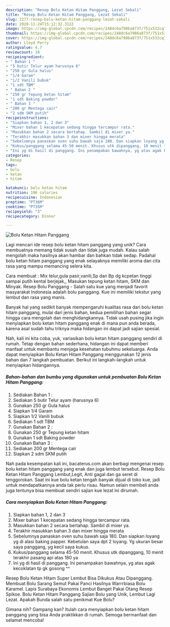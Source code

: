 ```yaml
---
description: "Resep Bolu Ketan Hitam Panggang, Lezat Sekali"
title: "Resep Bolu Ketan Hitam Panggang, Lezat Sekali"
slug: 2277-resep-bolu-ketan-hitam-panggang-lezat-sekali
date: 2020-11-24T15:12:32.312Z
image: https://img-global.cpcdn.com/recipes/248dc6a7986a873f/751x532cq70/bolu-ketan-hitam-panggang-foto-resep-utama.jpg
thumbnail: https://img-global.cpcdn.com/recipes/248dc6a7986a873f/751x532cq70/bolu-ketan-hitam-panggang-foto-resep-utama.jpg
cover: https://img-global.cpcdn.com/recipes/248dc6a7986a873f/751x532cq70/bolu-ketan-hitam-panggang-foto-resep-utama.jpg
author: Lloyd Perry
ratingvalue: 4.7
reviewcount: 10
recipeingredient:
- " Bahan 1 "
- "5 butir Telur ayam harusnya 6"
- "250 gr Gula halus"
- "1/4 Garam"
- "1/2 Vanili bubuk"
- "1 sdt TBM"
- " Bahan 2 "
- "250 gr Tepung ketan hitam"
- "1 sdt Baking powder"
- " Bahan 3 "
- "200 gr Mentega cair"
- "2 sdm SKM putih"
recipeinstructions:
- "Siapkan bahan 1, 2 dan 3"
- "Mixer bahan 1 kecepatan sedang hingga tercampur rata."
- "Masukkan bahan 2 secara bertahap. Sambil di mixer ya."
- "Terakhir masukkan bahan 3 dan mixer hingga merata"
- "Sebelumnya panaskan oven suhu bawah saja 180. Dan siapkan loyang yg di alasi baking papper. Kebetulan saya dpt 2 loyang. Yg ukuran besar saya panggang, yg kecil saya kukus."
- "Kukus/panggang selama 45-50 menit. Khusus utk dipanggang, 10 menit terakhir pasang api atas 180 ya"
- "Ini yg di hasil di panggang. Ini penampakan bawahnya, yg atas agak kecoklatan tp gk gosong ^^"
categories:
- Resep
tags:
- bolu
- ketan
- hitam

katakunci: bolu ketan hitam 
nutrition: 196 calories
recipecuisine: Indonesian
preptime: "PT36M"
cooktime: "PT35M"
recipeyield: "3"
recipecategory: Dinner

---
```



![Bolu Ketan Hitam Panggang](https://img-global.cpcdn.com/recipes/248dc6a7986a873f/751x532cq70/bolu-ketan-hitam-panggang-foto-resep-utama.jpg)

Lagi mencari ide resep bolu ketan hitam panggang yang unik? Cara membuatnya memang tidak susah dan tidak juga mudah. Kalau salah mengolah maka hasilnya akan hambar dan bahkan tidak sedap. Padahal bolu ketan hitam panggang yang enak selayaknya memiliki aroma dan cita rasa yang mampu memancing selera kita.

Cara membuat : Mix telur,gula pasir,vanili,Sp dan Bp dg kcpetan tinggi sampai putih kental berjejak,, Masukan tepung ketan hitam, SKM dan Minyak. Resep Bolu Panggang - Salah satu kue yang menjadi favorit masyarakat Indonesia adalah bolu panggang. Kue ini memiliki tekstur yang lembut dan rasa yang manis.

Banyak hal yang sedikit banyak mempengaruhi kualitas rasa dari bolu ketan hitam panggang, mulai dari jenis bahan, kedua pemilihan bahan segar hingga cara mengolah dan menghidangkannya. Tidak usah pusing jika ingin menyiapkan bolu ketan hitam panggang enak di mana pun anda berada, karena asal sudah tahu triknya maka hidangan ini dapat jadi sajian spesial.


Nah, kali ini kita coba, yuk, variasikan bolu ketan hitam panggang sendiri di rumah. Tetap dengan bahan sederhana, hidangan ini dapat memberi manfaat untuk membantu menjaga kesehatan tubuhmu sekeluarga. Anda dapat menyiapkan Bolu Ketan Hitam Panggang menggunakan 12 jenis bahan dan 7 langkah pembuatan. Berikut ini langkah-langkah untuk menyiapkan hidangannya.

<!--inarticleads1-->

##### Bahan-bahan dan bumbu yang digunakan untuk pembuatan Bolu Ketan Hitam Panggang:

1. Sediakan  Bahan 1 :
1. Sediakan 5 butir Telur ayam (harusnya 6)
1. Gunakan 250 gr Gula halus
1. Siapkan 1/4 Garam
1. Siapkan 1/2 Vanili bubuk
1. Sediakan 1 sdt TBM
1. Gunakan  Bahan 2 :
1. Gunakan 250 gr Tepung ketan hitam
1. Gunakan 1 sdt Baking powder
1. Gunakan  Bahan 3 :
1. Sediakan 200 gr Mentega cair
1. Siapkan 2 sdm SKM putih


Nah pada kesempatan kali ini, bacaterus.com akan berbagi mengenai resep bolu ketan hitam panggang yang enak dan juga lembut tersebut. Resep Bolu Ketan Hitam Panggang Lembut,Legit, Anti gagal dan ga seret di tenggorokan. Saat ini kue bolu ketan tengah banyak dijual di toko kue, jadi untuk mendapatkannya anda tak perlu risau. Namun selain membeli anda juga tentunya bisa membuat sendiri sajian kue lezat ini dirumah. 

<!--inarticleads2-->

##### Cara menyiapkan Bolu Ketan Hitam Panggang:

1. Siapkan bahan 1, 2 dan 3
1. Mixer bahan 1 kecepatan sedang hingga tercampur rata.
1. Masukkan bahan 2 secara bertahap. Sambil di mixer ya.
1. Terakhir masukkan bahan 3 dan mixer hingga merata
1. Sebelumnya panaskan oven suhu bawah saja 180. Dan siapkan loyang yg di alasi baking papper. Kebetulan saya dpt 2 loyang. Yg ukuran besar saya panggang, yg kecil saya kukus.
1. Kukus/panggang selama 45-50 menit. Khusus utk dipanggang, 10 menit terakhir pasang api atas 180 ya
1. Ini yg di hasil di panggang. Ini penampakan bawahnya, yg atas agak kecoklatan tp gk gosong ^^


Resep Bolu Ketan Hitam Super Lembut Bisa Dikukus Atau Dipanggang. Membuat Bolu Sarang Semut Pakai Panci Hasilnya Warrrbiasa Bolu Karamel. Lapis Surabaya Ekonomis Lembut Banget Pakai Otang Resep Spikoe. Bolu Ketan Hitam Panggang Sajian Bolu yang Unik, Lembut Lagi Lezat. Apakah Bunda salah satu penikmat Kue Bolu? 

Gimana nih? Gampang kan? Itulah cara menyiapkan bolu ketan hitam panggang yang bisa Anda praktikkan di rumah. Semoga bermanfaat dan selamat mencoba!
